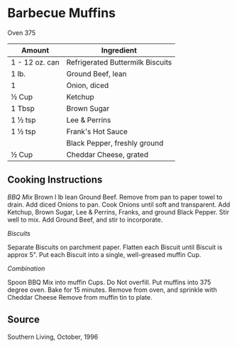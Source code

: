 # Barbecue Muffins

Oven 375

|Amount | Ingredient|
|----|----|
1 - 12 oz. can | Refrigerated Buttermilk Biscuits
1 lb. | Ground Beef, lean
1 | Onion, diced
½ Cup | Ketchup
1 Tbsp | Brown Sugar
1 ½ tsp | Lee & Perrins
1 ½ tsp | Frank's Hot Sauce
|| Black Pepper, freshly ground
½ Cup | Cheddar Cheese, grated

## Cooking Instructions

*BBQ Mix*
Brown l lb lean Ground Beef.
Remove from pan to paper towel to drain.
Add diced Onions to pan.
Cook Onions until soft and transparent.
Add Ketchup, Brown Sugar, Lee & Perrins, Franks, and ground Black Pepper.
Stir well to mix.
Add Ground Beef, and stir to incorporate.

*Biscuits*

Separate Biscuits on parchment paper.
Flatten each Biscuit until Biscuit is approx 5".
Put each Biscuit into a single, well-greased muffin Cup.

*Combination*

Spoon BBQ Mix into muffin Cups.  Do Not overfill.
Put muffins into 375 degree oven.
Bake for 15 minutes.
Remove from oven, and sprinkle with Cheddar Cheese
Remove from muffin tin to plate.

## Source
Southern Living, October, 1996


